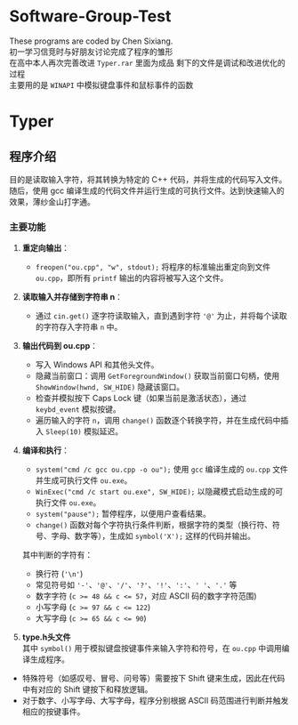 # Software-Group-Test
These programs are coded by Chen Sixiang.   
初一学习信竞时与好朋友讨论完成了程序的雏形  
在高中本人再次完善改进 `Typer.rar` 里面为成品
剩下的文件是调试和改进优化的过程  
主要用的是 `WINAPI` 中模拟键盘事件和鼠标事件的函数

# Typer
## 程序介绍
目的是读取输入字符，将其转换为特定的 C++ 代码，并将生成的代码写入文件。随后，使用 gcc 编译生成的代码文件并运行生成的可执行文件。达到快速输入的效果，薄纱金山打字通。

### 主要功能
1. **重定向输出**：
   - `freopen("ou.cpp", "w", stdout);` 将程序的标准输出重定向到文件 `ou.cpp`，即所有 `printf` 输出的内容将被写入这个文件。
   
2. **读取输入并存储到字符串 n**：
   - 通过 `cin.get()` 逐字符读取输入，直到遇到字符 `'@'` 为止，并将每个读取的字符存入字符串 `n` 中。

3. **输出代码到 ou.cpp**：
   - 写入 Windows API 和其他头文件。
   - 隐藏当前窗口：调用 `GetForegroundWindow()` 获取当前窗口句柄，使用 `ShowWindow(hwnd, SW_HIDE)` 隐藏该窗口。
   - 检查并模拟按下 Caps Lock 键（如果当前是激活状态），通过 `keybd_event` 模拟按键。
   - 遍历输入的字符 `n`，调用 `change()` 函数逐个转换字符，并在生成代码中插入 `Sleep(10)` 模拟延迟。

4. **编译和执行**：
   - `system("cmd /c gcc ou.cpp -o ou");` 使用 `gcc` 编译生成的 `ou.cpp` 文件并生成可执行文件 `ou.exe`。
   - `WinExec("cmd /c start ou.exe", SW_HIDE);` 以隐藏模式启动生成的可执行文件 `ou.exe`。
   - `system("pause");` 暂停程序，以便用户查看结果。
   - `change()` 函数对每个字符执行条件判断，根据字符的类型（换行符、符号、字母、数字等），生成如 `symbol('X');` 这样的代码并输出。

   其中判断的字符有：
   - 换行符 (`'\n'`)
   - 常见符号如 `'-'`、`'@'`、`'/'`、`'?'`、`'!'`、`':'`、`' '`、`'.'` 等
   - 数字字符 (`c >= 48 && c <= 57`，对应 ASCII 码的数字字符范围)
   - 小写字母 (`c >= 97 && c <= 122`)
   - 大写字母 (`c >= 65 && c <= 90`)

5. **type.h头文件**  
   其中 `symbol()` 用于模拟键盘按键事件来输入字符和符号，在 `ou.cpp` 中调用编译生成程序。
- 特殊符号（如感叹号、冒号、问号等）需要按下 Shift 键来生成，因此在代码中有对应的 Shift 键按下和释放逻辑。
- 对于数字、小写字母、大写字母，程序分别根据 ASCII 码范围进行判断并触发相应的按键事件。
